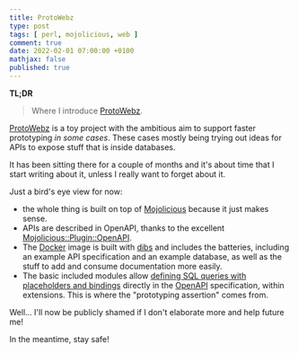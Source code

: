```yaml
---
title: ProtoWebz
type: post
tags: [ perl, mojolicious, web ]
comment: true
date: 2022-02-01 07:00:00 +0100
mathjax: false
published: true
---
```


**TL;DR**

> Where I introduce [ProtoWebz][].

[ProtoWebz][] is a toy project with the ambitious aim to support faster
prototyping *in some cases*. These cases mostly being trying out ideas
for APIs to expose stuff that is inside databases.

It has been sitting there for a couple of months and it's about time
that I start writing about it, unless I really want to forget about it.

Just a bird's eye view for now:

- the whole thing is built on top of [Mojolicious][] because it just
  makes sense.
- APIs are described in OpenAPI, thanks to the excellent
  [Mojolicious::Plugin::OpenAPI][].
- The [Docker][] image is built with [dibs][] and includes the
  batteries, including an example API specification and an example
  database, as well as the stuff to add and consume documentation more
  easily.
- The basic included modules allow [defining SQL queries with
  placeholders and bindings][query example] directly in the [OpenAPI][]
  specification, within extensions. This is where the "prototyping
  assertion" comes from.

Well... I'll now be publicly shamed if I don't elaborate more and help
future me!

In the meantime, stay safe!

[Perl]: https://www.perl.org/
[ProtoWebz]: https://gitlab.com/polettix/protowebz
[Mojolicious]: https://metacpan.org/pod/Mojolicious
[Mojolicious::Plugin::OpenAPI]: https://metacpan.org/pod/Mojolicious::Plugin::OpenAPI
[Docker]: https://www.docker.com/
[dibs]: http://blog.polettix.it/dibs-saga/
[OpenAPI]: https://www.openapis.org/
[query example]: https://gitlab.com/polettix/protowebz/-/blob/7b8cd0753709cd1998cef21e88d9a39ba3c2c026/openapi.yaml#L157

